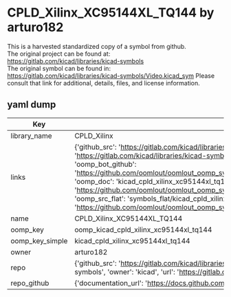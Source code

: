 # CPLD_Xilinx_XC95144XL_TQ144 by arturo182  
This is a harvested standardized copy of a symbol from github.  
The original project can be found at:  
https://gitlab.com/kicad/libraries/kicad-symbols  
The original symbol can be found in:
https://gitlab.com/kicad/libraries/kicad-symbols/Video.kicad_sym
Please consult that link for additional, details, files, and license information.  
## yaml dump  
| Key | Value |  
| --- | --- |  
| library_name | CPLD_Xilinx |  
| links | {'github_src': 'https://gitlab.com/kicad/libraries/kicad-symbols/Video.kicad_sym', 'github_src_repo': 'https://gitlab.com/kicad/libraries/kicad-symbols', 'oomp_bot': 'kicad_cpld_xilinx_xc95144xl_tq144/working', 'oomp_bot_github': 'https://github.com/oomlout/oomlout_oomp_symbol_bot/tree/main/kicad_cpld_xilinx_xc95144xl_tq144/working', 'oomp_doc': 'kicad_cpld_xilinx_xc95144xl_tq144/working', 'oomp_doc_github': 'https://github.com/oomlout/oomlout_oomp_symbol_doc/tree/main/kicad_cpld_xilinx_xc95144xl_tq144/working', 'oomp_src_flat': 'symbols_flat/kicad_cpld_xilinx_xc95144xl_tq144/working', 'oomp_src_flat_github': 'https://github.com/oomlout/oomlout_oomp_symbol_src/tree/main/kicad_cpld_xilinx_xc95144xl_tq144/working'} |  
| name | CPLD_Xilinx_XC95144XL_TQ144 |  
| oomp_key | oomp_kicad_cpld_xilinx_xc95144xl_tq144 |  
| oomp_key_simple | kicad_cpld_xilinx_xc95144xl_tq144 |  
| owner | arturo182 |  
| repo | {'github_src': 'https://gitlab.com/kicad/libraries/kicad-symbols/Video.kicad_sym', 'name': 'libraries/kicad-symbols', 'owner': 'kicad', 'url': 'https://gitlab.com/kicad/libraries/kicad-symbols'} |  
| repo_github | {'documentation_url': 'https://docs.github.com/rest/repos/repos#get-a-repository', 'message': 'Not Found'} |  

